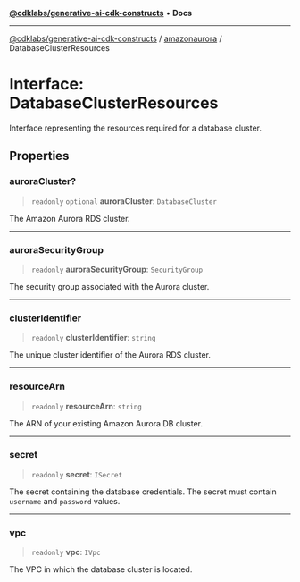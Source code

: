 [**@cdklabs/generative-ai-cdk-constructs**](../../../README.md) • **Docs**

***

[@cdklabs/generative-ai-cdk-constructs](../../../README.md) / [amazonaurora](../README.md) / DatabaseClusterResources

# Interface: DatabaseClusterResources

Interface representing the resources required for a database cluster.

## Properties

### auroraCluster?

> `readonly` `optional` **auroraCluster**: `DatabaseCluster`

The Amazon Aurora RDS cluster.

***

### auroraSecurityGroup

> `readonly` **auroraSecurityGroup**: `SecurityGroup`

The security group associated with the Aurora cluster.

***

### clusterIdentifier

> `readonly` **clusterIdentifier**: `string`

The unique cluster identifier of the Aurora RDS cluster.

***

### resourceArn

> `readonly` **resourceArn**: `string`

The ARN of your existing Amazon Aurora DB cluster.

***

### secret

> `readonly` **secret**: `ISecret`

The secret containing the database credentials.
The secret must contain `username` and `password` values.

***

### vpc

> `readonly` **vpc**: `IVpc`

The VPC in which the database cluster is located.
